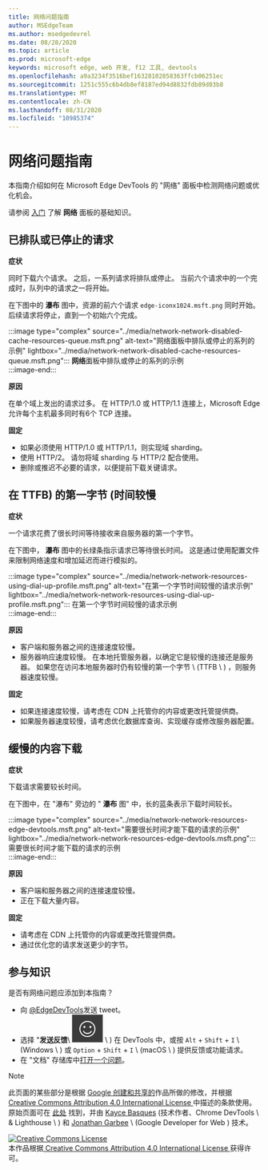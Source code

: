 ```yaml
---
title: 网络问题指南
author: MSEdgeTeam
ms.author: msedgedevrel
ms.date: 08/28/2020
ms.topic: article
ms.prod: microsoft-edge
keywords: microsoft edge, web 开发, f12 工具, devtools
ms.openlocfilehash: a9a3234f3516bef16328102858363ffcb06251ec
ms.sourcegitcommit: 1251c555c6b4db8ef8187ed94d8832fdb89d03b8
ms.translationtype: MT
ms.contentlocale: zh-CN
ms.lasthandoff: 08/31/2020
ms.locfileid: "10985374"
---
```

<!-- Copyright Kayce Basques and Jonathan Garbee

   Licensed under the Apache License, Version 2.0 (the "License");
   you may not use this file except in compliance with the License.
   You may obtain a copy of the License at

       https://www.apache.org/licenses/LICENSE-2.0

   Unless required by applicable law or agreed to in writing, software
   distributed under the License is distributed on an "AS IS" BASIS,
   WITHOUT WARRANTIES OR CONDITIONS OF ANY KIND, either express or implied.
   See the License for the specific language governing permissions and
   limitations under the License.  -->





# 网络问题指南   




本指南介绍如何在 Microsoft Edge DevTools 的 "网络" 面板中检测网络问题或优化机会。  

请参阅 [入门][NetworkPerformance] 了解 **网络** 面板的基础知识。  

## 已排队或已停止的请求   

**症状**  

同时下载六个请求。  之后，一系列请求将排队或停止。  当前六个请求中的一个完成时，队列中的请求之一将开始。  

在下图中的 **瀑布** 图中，资源的前六个请求 `edge-iconx1024.msft.png` 同时开始。  后续请求将停止，直到一个初始六个完成。  

:::image type="complex" source="../media/network-network-disabled-cache-resources-queue.msft.png" alt-text="网络面板中排队或停止的系列的示例" lightbox="../media/network-network-disabled-cache-resources-queue.msft.png":::
   **网络**面板中排队或停止的系列的示例  
:::image-end:::  

**原因**  

在单个域上发出的请求过多。  在 HTTP/1.0 或 HTTP/1.1 连接上，Microsoft Edge 允许每个主机最多同时有6个 TCP 连接。  

**固定**  

*   如果必须使用 HTTP/1.0 或 HTTP/1.1，则实现域 sharding。  
*   使用 HTTP/2。  请勿将域 sharding 与 HTTP/2 配合使用。  
*   删除或推迟不必要的请求，以便提前下载关键请求。  
    
## 在 TTFB) 的第一字节 (时间较慢   

**症状**  

一个请求花费了很长时间等待接收来自服务器的第一个字节。  

在下图中， **瀑布** 图中的长绿条指示请求已等待很长时间。  这是通过使用配置文件来限制网络速度和增加延迟而进行模拟的。  

:::image type="complex" source="../media/network-network-resources-using-dial-up-profile.msft.png" alt-text="在第一个字节时间较慢的请求示例" lightbox="../media/network-network-resources-using-dial-up-profile.msft.png":::
   在第一个字节时间较慢的请求示例  
:::image-end:::  

**原因**  

*   客户端和服务器之间的连接速度较慢。  
*   服务器响应速度较慢。  在本地托管服务器，以确定它是较慢的连接还是服务器。  如果您在访问本地服务器时仍有较慢的第一个字节 \ (TTFB \ ) ，则服务器速度较慢。  
    
**固定**  

*   如果连接速度较慢，请考虑在 CDN 上托管你的内容或更改托管提供商。  
*   如果服务器速度较慢，请考虑优化数据库查询、实现缓存或修改服务器配置。  
    
## 缓慢的内容下载   

**症状**  

下载请求需要较长时间。  

在下图中，在 "瀑布" 旁边的 " **瀑布** 图" 中，长的蓝条表示下载时间较长。  

:::image type="complex" source="../media/network-network-resources-edge-devtools.msft.png" alt-text="需要很长时间才能下载的请求的示例" lightbox="../media/network-network-resources-edge-devtools.msft.png":::
   需要很长时间才能下载的请求的示例  
:::image-end:::  

**原因**  

*   客户端和服务器之间的连接速度较慢。  
*   正在下载大量内容。  
    
**固定**  

*   请考虑在 CDN 上托管你的内容或更改托管提供商。  
*   通过优化您的请求发送更少的字节。  
    
## 参与知识  

是否有网络问题应添加到本指南？  

*   向 [@EdgeDevTools][MicrosoftEdgeTweet]发送 tweet。  
*   选择 "**发送反馈**\ ![ " (发送反馈 ][ImageSendFeedbackIcon] \ ) 在 DevTools 中，或按 `Alt` + `Shift` + `I` \ (Windows \ ) 或 `Option` + `Shift` + `I` \ (macOS \ ) 提供反馈或功能请求。  
*   在 "文档" 存储库中[打开一个问题][WebFundamentalsIssue]。  
    
<!--  
  


-->  

<!-- image links -->  

[ImageSendFeedbackIcon]: ../media/smile-icon.msft.png  

<!-- links -->  

[NetworkPerformance]: ./index.md "检查 Microsoft Edge DevTools 中的网络活动 |Microsoft 文档"  

[MicrosoftEdgeTweet]: https://twitter.com/intent/tweet?text=@EdgeDevTools%20[Network%20Issues%20Guide%20Suggestion]  

[WebFundamentalsIssue]: https://github.com/MicrosoftDocs/edge-developer/issues/new?title=%5BDevTools%20Network%20Issues%20Guide%20Suggestion%5D "新问题 - MicrosoftDocs/edge-developer"  

> [!NOTE]
> 此页面的某些部分是根据 [Google 创建和共享的][GoogleSitePolicies]作品所做的修改，并根据[ Creative Commons Attribution 4.0 International License ][CCA4IL]中描述的条款使用。  
> 原始页面可在 [此处](https://developers.google.com/web/tools/chrome-devtools/network/issues) 找到，并由 [Kayce Basques][KayceBasques] (技术作者、Chrome DevTools \ & Lighthouse \ ) 和 [Jonathan Garbee][JonathanGarbee] \ (Google Developer for Web ) 技术。  

[![Creative Commons License][CCby4Image]][CCA4IL]  
本作品根据[ Creative Commons Attribution 4.0 International License ][CCA4IL]获得许可。  

[CCA4IL]: https://creativecommons.org/licenses/by/4.0  
[CCby4Image]: https://i.creativecommons.org/l/by/4.0/88x31.png  
[GoogleSitePolicies]: https://developers.google.com/terms/site-policies  
[KayceBasques]: https://developers.google.com/web/resources/contributors/kaycebasques  
[JonathanGarbee]: https://developers.google.com/web/resources/contributors/jonathangarbee
